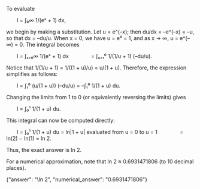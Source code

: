 To evaluate

  I = ∫₀∞ 1/(eˣ + 1) dx,

we begin by making a substitution. Let u = e^(–x); then du/dx = –e^(–x) = –u, so that dx = –du/u. When x = 0, we have u = e⁰ = 1, and as x → ∞, u = e^(–∞) = 0. The integral becomes

  I = ∫ₓ₌₀∞ 1/(eˣ + 1) dx
    = ∫ᵤ₌₁⁰ 1/(1/u + 1) (–du/u).

Notice that 1/(1/u + 1) = 1/((1 + u)/u) = u/(1 + u). Therefore, the expression simplifies as follows:

  I = ∫₁⁰ (u/(1 + u)) (–du/u) = –∫₁⁰ 1/(1 + u) du.

Changing the limits from 1 to 0 (or equivalently reversing the limits) gives

  I = ∫₀¹ 1/(1 + u) du.

This integral can now be computed directly:

  I = ∫₀¹ 1/(1 + u) du = ln|1 + u| evaluated from u = 0 to u = 1
    = ln(2) − ln(1) = ln 2.

Thus, the exact answer is ln 2.

For a numerical approximation, note that ln 2 ≈ 0.6931471806 (to 10 decimal places).

{"answer": "\\ln 2", "numerical_answer": "0.6931471806"}